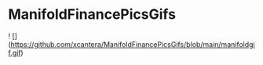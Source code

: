 # ManifoldFinancePicsGifs
! [] (https://github.com/xcantera/ManifoldFinancePicsGifs/blob/main/manifoldgif.gif)
